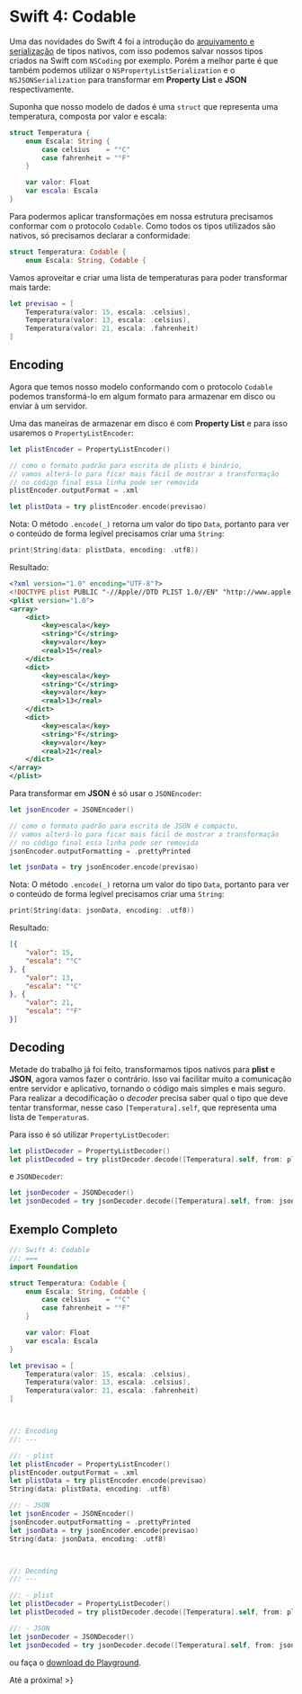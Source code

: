 # Swift 4: Codable
Uma das novidades do Swift 4 foi a introdução do [arquivamento e serialização][swift-evo] de tipos nativos, com isso podemos salvar nossos tipos criados na Swift com `NSCoding` por exemplo. Porém a melhor parte é que também podemos utilizar o `NSPropertyListSerialization` e o `NSJSONSerialization` para transformar em **Property List** e **JSON** respectivamente.

Suponha que nosso modelo de dados é uma `struct` que representa uma temperatura, composta por valor e escala:
```swift
struct Temperatura {
    enum Escala: String {
        case celsius    = "°C"
        case fahrenheit = "°F"
    }

    var valor: Float
    var escala: Escala
}
```

Para podermos aplicar transformações em nossa estrutura precisamos conformar com o protocolo `Codable`. Como todos os tipos utilizados são nativos, só precisamos declarar a conformidade:
```swift
struct Temperatura: Codable {
    enum Escala: String, Codable {
```

Vamos aproveitar e criar uma lista de temperaturas para poder transformar mais tarde:
```swift
let previsao = [
    Temperatura(valor: 15, escala: .celsius),
    Temperatura(valor: 13, escala: .celsius),
    Temperatura(valor: 21, escala: .fahrenheit)
]
```

## Encoding
Agora que temos nosso modelo conformando com o protocolo `Codable` podemos transformá-lo em algum formato para armazenar em disco ou enviar à um servidor.

Uma das maneiras de armazenar em disco é com **Property List** e para isso usaremos o `PropertyListEncoder`:
```swift
let plistEncoder = PropertyListEncoder()

// como o formato padrão para escrita de plists é binário,
// vamos alterá-lo para ficar mais fácil de mostrar a transformação
// no código final essa linha pode ser removida
plistEncoder.outputFormat = .xml

let plistData = try plistEncoder.encode(previsao)
```

Nota: O método `.encode(_)` retorna um valor do tipo `Data`, portanto para ver o conteúdo de forma legível precisamos criar uma `String`:
```swift
print(String(data: plistData, encoding: .utf8))
```

Resultado:
```xml
<?xml version="1.0" encoding="UTF-8"?>
<!DOCTYPE plist PUBLIC "-//Apple//DTD PLIST 1.0//EN" "http://www.apple.com/DTDs/PropertyList-1.0.dtd">
<plist version="1.0">
<array>
	<dict>
		<key>escala</key>
		<string>°C</string>
		<key>valor</key>
		<real>15</real>
	</dict>
	<dict>
		<key>escala</key>
		<string>°C</string>
		<key>valor</key>
		<real>13</real>
	</dict>
	<dict>
		<key>escala</key>
		<string>°F</string>
		<key>valor</key>
		<real>21</real>
	</dict>
</array>
</plist>
```

Para transformar em **JSON** é só usar o `JSONEncoder`:
```swift
let jsonEncoder = JSONEncoder()

// como o formato padrão para escrita de JSON é compacto,
// vamos alterá-lo para ficar mais fácil de mostrar a transformação
// no código final essa linha pode ser removida
jsonEncoder.outputFormatting = .prettyPrinted

let jsonData = try jsonEncoder.encode(previsao)
```

Nota: O método `.encode(_)` retorna um valor do tipo `Data`, portanto para ver o conteúdo de forma legível precisamos criar uma `String`:
```swift
print(String(data: jsonData, encoding: .utf8))
```

Resultado:
```json
[{
	"valor": 15,
	"escala": "°C"
}, {
	"valor": 13,
	"escala": "°C"
}, {
	"valor": 21,
	"escala": "°F"
}]
```

## Decoding
Metade do trabalho já foi feito, transformamos tipos nativos para **plist** e **JSON**, agora vamos fazer o contrário. Isso vai facilitar muito a comunicação entre servidor e aplicativo, tornando o código mais simples e mais seguro. Para realizar a decodificação o _decoder_ precisa saber qual o tipo que deve tentar transformar, nesse caso `[Temperatura].self`, que representa uma lista de `Temperatura`s.

Para isso é só utilizar `PropertyListDecoder`:
```swift
let plistDecoder = PropertyListDecoder()
let plistDecoded = try plistDecoder.decode([Temperatura].self, from: plistData)
```

e `JSONDecoder`:
```swift
let jsonDecoder = JSONDecoder()
let jsonDecoded = try jsonDecoder.decode([Temperatura].self, from: jsonData)
```

## Exemplo Completo
```swift
//: Swift 4: Codable
//: ===
import Foundation

struct Temperatura: Codable {
    enum Escala: String, Codable {
        case celsius    = "°C"
        case fahrenheit = "°F"
    }

    var valor: Float
    var escala: Escala
}

let previsao = [
    Temperatura(valor: 15, escala: .celsius),
    Temperatura(valor: 13, escala: .celsius),
    Temperatura(valor: 21, escala: .fahrenheit)
]



//: Encoding
//: ---

//: - plist
let plistEncoder = PropertyListEncoder()
plistEncoder.outputFormat = .xml
let plistData = try plistEncoder.encode(previsao)
String(data: plistData, encoding: .utf8)

//: - JSON
let jsonEncoder = JSONEncoder()
jsonEncoder.outputFormatting = .prettyPrinted
let jsonData = try jsonEncoder.encode(previsao)
String(data: jsonData, encoding: .utf8)



//: Decoding
//: ---

//: - plist
let plistDecoder = PropertyListDecoder()
let plistDecoded = try plistDecoder.decode([Temperatura].self, from: plistData)

//: - JSON
let jsonDecoder = JSONDecoder()
let jsonDecoded = try jsonDecoder.decode([Temperatura].self, from: jsonData)
```

ou faça o [download do Playground][play].

Até a próxima!
\>}

[swift-evo]: https://github.com/apple/swift-evolution/blob/master/proposals/0166-swift-archival-serialization.md
[play]: /s/swift-4-codableplayground.zip
